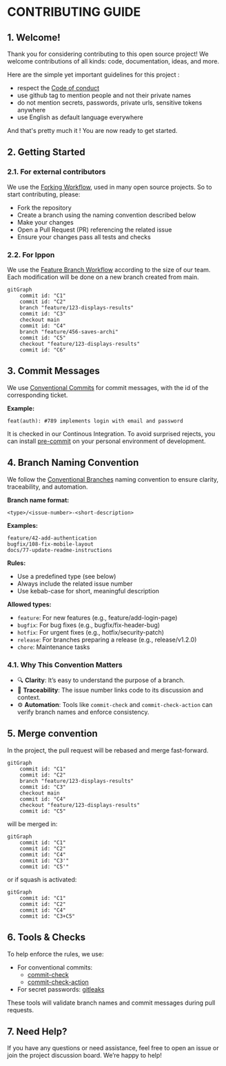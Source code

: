 # CONTRIBUTING GUIDE

## 1. Welcome!

Thank you for considering contributing to this open source project! We welcome contributions of all kinds: code, documentation, ideas, and more.

Here are the simple yet important guidelines for this project :
- respect the [Code of conduct](../CODE_OF_CONDUCT.md)
- use github tag to mention people and not their private names
- do not mention secrets, passwords, private urls, sensitive tokens anywhere
- use English as default language everywhere

And that's pretty much it ! You are now ready to get started.

## 2. Getting Started

### 2.1. For external contributors

We use the [Forking Workflow](https://www.atlassian.com/git/tutorials/comparing-workflows/forking-workflow), used in
many open source projects. So to start contributing, please:

- Fork the repository
- Create a branch using the naming convention described below
- Make your changes
- Open a Pull Request (PR) referencing the related issue
- Ensure your changes pass all tests and checks

### 2.2. For Ippon

We use
the [Feature Branch Workflow](https://www.atlassian.com/git/tutorials/comparing-workflows/feature-branch-workflow)
according to the size of our team. Each modification will be done on a new branch created from main.

```mermaid
gitGraph
	commit id: "C1"
	commit id: "C2"
	branch "feature/123-displays-results"
	commit id: "C3"
	checkout main
	commit id: "C4"
	branch "feature/456-saves-archi"
	commit id: "C5"
	checkout "feature/123-displays-results"
	commit id: "C6"
```

## 3. Commit Messages

We use [Conventional Commits](https://www.conventionalcommits.org/) for commit messages, with the id of the corresponding ticket.

**Example:**

```
feat(auth): #789 implements login with email and password
```

It is checked in our Continous Integration.
To avoid surprised rejects, you can install [pre-commit](https://pre-commit.com) on your personal environment of development.

## 4. Branch Naming Convention

We follow the [Conventional Branches](https://conventional-branch.github.io/) naming convention to ensure clarity, traceability, and automation.

**Branch name format:**

```
<type>/<issue-number>-<short-description>
```

**Examples:**

```
feature/42-add-authentication
bugfix/108-fix-mobile-layout
docs/77-update-readme-instructions
```

**Rules:**

- Use a predefined type (see below)
- Always include the related issue number
- Use kebab-case for short, meaningful description

**Allowed types:**

- `feature`: For new features (e.g., feature/add-login-page)
- `bugfix`: For bug fixes (e.g., bugfix/fix-header-bug)
- `hotfix`: For urgent fixes (e.g., hotfix/security-patch)
- `release`: For branches preparing a release (e.g., release/v1.2.0)
- `chore`: Maintenance tasks

### 4.1. Why This Convention Matters

- 🔍 **Clarity**: It’s easy to understand the purpose of a branch.
- 🔗 **Traceability**: The issue number links code to its discussion and context.
- ⚙️ **Automation**: Tools like `commit-check` and `commit-check-action` can verify branch names and enforce consistency.

## 5. Merge convention

In the project, the pull request will be rebased and merge fast-forward.

```mermaid
gitGraph
	commit id: "C1"
	commit id: "C2"
	branch "feature/123-displays-results"
	commit id: "C3"
	checkout main
	commit id: "C4"
	checkout "feature/123-displays-results"
	commit id: "C5"
```

will be merged in:

```mermaid
gitGraph
	commit id: "C1"
	commit id: "C2"
	commit id: "C4"
	commit id: "C3'"
	commit id: "C5'"
```

or if squash is activated:

```mermaid
gitGraph
	commit id: "C1"
	commit id: "C2"
	commit id: "C4"
	commit id: "C3+C5"
```

## 6. Tools & Checks

To help enforce the rules, we use:

- For conventional commits:
  - [commit-check](https://github.com/commit-check/commit-check)
  - [commit-check-action](https://github.com/commit-check/commit-check-action)
- For secret passwords: [gitleaks](https://github.com/gitleaks/gitleaks/blob/master/README.md#pre-commit)

These tools will validate branch names and commit messages during pull requests.

## 7. Need Help?

If you have any questions or need assistance, feel free to open an issue or join the project discussion board. We’re happy to help!
